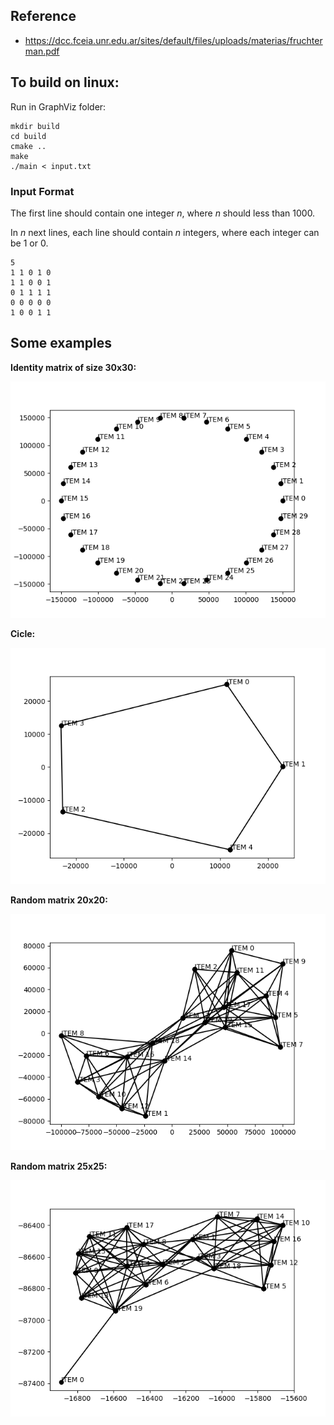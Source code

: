 ## Reference

-   https://dcc.fceia.unr.edu.ar/sites/default/files/uploads/materias/fruchterman.pdf


## To build on linux:

Run in GraphViz folder:
```
mkdir build
cd build
cmake ..
make
./main < input.txt
```

### Input Format

The first line should contain one integer $n$, where $n$ should less than 1000.

In $n$ next lines, each line should contain $n$ integers, where each integer can be 1 or 0.

```
5
1 1 0 1 0
1 1 0 0 1
0 1 1 1 1
0 0 0 0 0
1 0 0 1 1
```
## Some examples 

**Identity matrix of size 30x30:**

![Minimal example](./images/1668882645.png)

**Cicle:**

![Minimal example](./images/1668882727.png)


**Random matrix 20x20:**

![Minimal example](./images/1668883356.png)


**Random matrix 25x25:**

![Minimal example](./images/1668884276.png)


